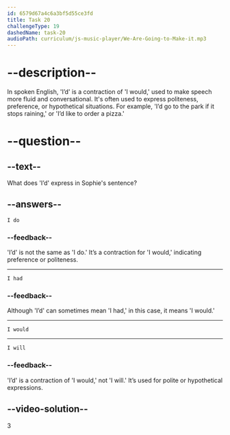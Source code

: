 ```yaml
---
id: 6579d67a4c6a3bf5d55ce3fd
title: Task 20
challengeType: 19
dashedName: task-20
audioPath: curriculum/js-music-player/We-Are-Going-to-Make-it.mp3
---
```


<!--
AUDIO REFERENCE: 
Sophie: "Not at all. I’d appreciate your input."
-->

# --description--

In spoken English, 'I’d' is a contraction of 'I would,' used to make speech more fluid and conversational. It's often used to express politeness, preference, or hypothetical situations. For example, 'I’d go to the park if it stops raining,' or 'I’d like to order a pizza.'

# --question--

## --text--

What does 'I’d' express in Sophie's sentence?

## --answers--

`I do`

### --feedback--

'I’d' is not the same as 'I do.' It’s a contraction for 'I would,' indicating preference or politeness.

---

`I had`

### --feedback--

Although 'I’d' can sometimes mean 'I had,' in this case, it means 'I would.'

---

`I would`

---

`I will`

### --feedback--

'I’d' is a contraction of 'I would,' not 'I will.' It’s used for polite or hypothetical expressions.

## --video-solution--

3
